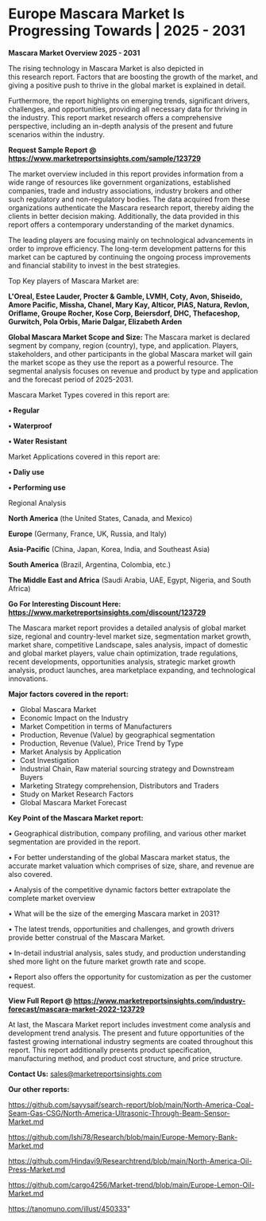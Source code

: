 # Europe Mascara Market Is Progressing Towards | 2025 - 2031

<Strong> Mascara Market Overview 2025 - 2031</strong>

The rising technology in Mascara Market is also depicted in this research report. Factors that are boosting the growth of the market, and giving a positive push to thrive in the global market is explained in detail.

Furthermore, the report highlights on emerging trends, significant drivers, challenges, and opportunities, providing all necessary data for thriving in the industry. This report market research offers a comprehensive perspective, including an in-depth analysis of the present and future scenarios within the industry.

<strong>Request Sample Report @ <a href=https://www.marketreportsinsights.com/sample/123729>https://www.marketreportsinsights.com/sample/123729</a></strong>

The market overview included in this report provides information from a wide range of resources like government organizations, established companies, trade and industry associations, industry brokers and other such regulatory and non-regulatory bodies. The data acquired from these organizations authenticate the Mascara research report, thereby aiding the clients in better decision making. Additionally, the data provided in this report offers a contemporary understanding of the market dynamics.

The leading players are focusing mainly on technological advancements in order to improve efficiency. The long-term development patterns for this market can be captured by continuing the ongoing process improvements and financial stability to invest in the best strategies.

Top Key players of Mascara Market are:

<strong>L'Oreal, Estee Lauder, Procter & Gamble, LVMH, Coty, Avon, Shiseido, Amore Pacific, Missha, Chanel, Mary Kay, Alticor, PIAS, Natura, Revlon, Oriflame, Groupe Rocher, Kose Corp, Beiersdorf, DHC, Thefaceshop, Gurwitch, Pola Orbis, Marie Dalgar, Elizabeth Arden</strong>

<strong><b>Global Mascara Market Scope and Size:</b></strong>
The Mascara market is declared segment by company, region (country), type, and application. Players, stakeholders, and other participants in the global Mascara market will gain the market scope as they use the report as a powerful resource. The segmental analysis focuses on revenue and product by type and application and the forecast period of 2025-2031.

Mascara Market Types covered in this report are:

<strong>• Regular

• Waterproof

• Water Resistant</strong>

Market Applications covered in this report are:

<strong>• Daliy use

• Performing use</strong> 

Regional Analysis

<strong>North America</strong> (the United States, Canada, and Mexico)

<strong>Europe</strong> (Germany, France, UK, Russia, and Italy)

<strong>Asia-Pacific</strong> (China, Japan, Korea, India, and Southeast Asia)

<strong>South America</strong> (Brazil, Argentina, Colombia, etc.)

<strong>The Middle East and Africa</strong> (Saudi Arabia, UAE, Egypt, Nigeria, and South Africa)

<strong>Go For Interesting Discount Here: <a href=https://www.marketreportsinsights.com/discount/123729>https://www.marketreportsinsights.com/discount/123729</a></strong>

The Mascara market report provides a detailed analysis of global market size, regional and country-level market size, segmentation market growth, market share, competitive Landscape, sales analysis, impact of domestic and global market players, value chain optimization, trade regulations, recent developments, opportunities analysis, strategic market growth analysis, product launches, area marketplace expanding, and technological innovations.

<strong><b>Major factors covered in the report:</b></strong>
<ul>
  <li>Global Mascara Market </li>
  <li>Economic Impact on the Industry</li>
  <li>Market Competition in terms of Manufacturers</li>
  <li>Production, Revenue (Value) by geographical segmentation</li>
  <li>Production, Revenue (Value), Price Trend by Type</li>
  <li>Market Analysis by Application</li>
  <li>Cost Investigation</li>
  <li>Industrial Chain, Raw material sourcing strategy and Downstream Buyers</li>
  <li>Marketing Strategy comprehension, Distributors and Traders</li>
  <li>Study on Market Research Factors</li>
  <li>Global Mascara Market Forecast</li>
</ul>

<strong><b>Key Point of the Mascara Market report:</b></strong>

• Geographical distribution, company profiling, and various other market segmentation are provided in the report.

• For better understanding of the global Mascara market status, the accurate market valuation which comprises of size, share, and revenue are also covered.

• Analysis of the competitive dynamic factors better extrapolate the complete market overview

• What will be the size of the emerging Mascara market in 2031?

• The latest trends, opportunities and challenges, and growth drivers provide better construal of the Mascara Market.

• In-detail industrial analysis, sales study, and production understanding shed more light on the future market growth rate and scope.

• Report also offers the opportunity for customization as per the customer request.

<strong><b>View Full Report @ <a href=https://www.marketreportsinsights.com/industry-forecast/mascara-market-2022-123729>https://www.marketreportsinsights.com/industry-forecast/mascara-market-2022-123729</a></b></strong>


At last, the Mascara Market report includes investment come analysis and development trend analysis. The present and future opportunities of the fastest growing international industry segments are coated throughout this report. This report additionally presents product specification, manufacturing method, and product cost structure, and price structure.

<strong>Contact Us:</strong>
sales@marketreportsinsights.com

<strong>Our other reports:</strong>

<a href=https://github.com/sayysaif/search-report/blob/main/North-America-Coal-Seam-Gas-CSG/North-America-Ultrasonic-Through-Beam-Sensor-Market.md>https://github.com/sayysaif/search-report/blob/main/North-America-Coal-Seam-Gas-CSG/North-America-Ultrasonic-Through-Beam-Sensor-Market.md</a>

<a href=https://github.com/Ishi78/Research/blob/main/Europe-Memory-Bank-Market.md>https://github.com/Ishi78/Research/blob/main/Europe-Memory-Bank-Market.md</a>

<a href=https://github.com/Hindavi9/Researchtrend/blob/main/North-America-Oil-Press-Market.md>https://github.com/Hindavi9/Researchtrend/blob/main/North-America-Oil-Press-Market.md</a>

<a href=https://github.com/cargo4256/Market-trend/blob/main/Europe-Lemon-Oil-Market.md>https://github.com/cargo4256/Market-trend/blob/main/Europe-Lemon-Oil-Market.md</a>

<a href=https://tanomuno.com/illust/450333>https://tanomuno.com/illust/450333</a>"
